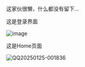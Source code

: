 这家伙很懒，什么都没有留下...

这是登录界面

![image](https://github.com/user-attachments/assets/24d9a6dd-c1ef-49d4-b0c7-b1e9d625a7d0)


这是Home页面

![QQ20250125-001836](https://github.com/user-attachments/assets/2dfeff9a-ce9f-4f96-8290-03594eaa99a7)


